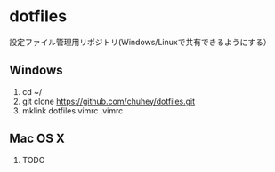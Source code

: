 dotfiles
========

設定ファイル管理用リポジトリ(Windows/Linuxで共有できるようにする）

## Windows
1. cd ~/ 
2. git clone https://github.com/chuhey/dotfiles.git
3. mklink dotfiles\.vimrc .vimrc

## Mac OS X
1. TODO

